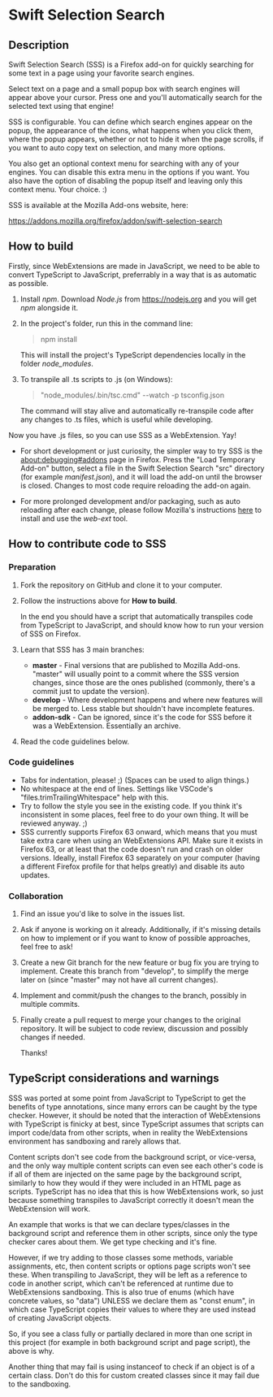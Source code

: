 Swift Selection Search
=================

## Description

Swift Selection Search (SSS) is a Firefox add-on for quickly searching for some text in a page using your favorite search engines.

Select text on a page and a small popup box with search engines will appear above your cursor. Press one and you'll automatically search for the selected text using that engine!

SSS is configurable. You can define which search engines appear on the popup, the appearance of the icons, what happens when you click them, where the popup appears, whether or not to hide it when the page scrolls, if you want to auto copy text on selection, and many more options.

You also get an optional context menu for searching with any of your engines. You can disable this extra menu in the options if you want. You also have the option of disabling the popup itself and leaving only this context menu. Your choice. :)

SSS is available at the Mozilla Add-ons website, here:

https://addons.mozilla.org/firefox/addon/swift-selection-search

## How to build

Firstly, since WebExtensions are made in JavaScript, we need to be able to convert TypeScript to JavaScript, preferrably in a way that is as automatic as possible.

1. Install *npm*. Download *Node.js* from https://nodejs.org and you will get *npm* alongside it.

1. In the project's folder, run this in the command line:
	> npm install

	This will install the project's TypeScript dependencies locally in the folder *node_modules*.

1. To transpile all .ts scripts to .js (on Windows):
	> "node_modules/.bin/tsc.cmd" --watch -p tsconfig.json

	The command will stay alive and automatically re-transpile code after any changes to .ts files, which is useful while developing.

Now you have .js files, so you can use SSS as a WebExtension. Yay!

- For short development or just curiosity, the simpler way to try SSS is the [about:debugging#addons](about:debugging#addons) page in Firefox. Press the "Load Temporary Add-on" button, select a file in the Swift Selection Search "src" directory (for example *manifest.json*), and it will load the add-on until the browser is closed. Changes to most code require reloading the add-on again.

- For more prolonged development and/or packaging, such as auto reloading after each change, please follow Mozilla's instructions [here](https://developer.mozilla.org/Add-ons/WebExtensions/Getting_started_with_web-ext) to install and use the *web-ext* tool.

## How to contribute code to SSS

### Preparation

1. Fork the repository on GitHub and clone it to your computer.

1. Follow the instructions above for **How to build**.

	In the end you should have a script that automatically transpiles code from TypeScript to JavaScript, and should know how to run your version of SSS on Firefox.

1. Learn that SSS has 3 main branches:
	- **master** - Final versions that are published to Mozilla Add-ons. "master" will usually point to a commit where the SSS version changes, since those are the ones published (commonly, there's a commit just to update the version).
	- **develop** -  Where development happens and where new features will be merged to. Less stable but shouldn't have incomplete features.
	- **addon-sdk** - Can be ignored, since it's the code for SSS before it was a WebExtension. Essentially an archive.

1. Read the code guidelines below.

### Code guidelines

- Tabs for indentation, please! ;) (Spaces can be used to align things.)
- No whitespace at the end of lines. Settings like VSCode's "files.trimTrailingWhitespace" help with this.
- Try to follow the style you see in the existing code. If you think it's inconsistent in some places, feel free to do your own thing. It will be reviewed anyway. ;)
- SSS currently supports Firefox 63 onward, which means that you must take extra care when using an WebExtensions API. Make sure it exists in Firefox 63, or at least that the code doesn't run and crash on older versions. Ideally, install Firefox 63 separately on your computer (having a different Firefox profile for that helps greatly) and disable its auto updates.

### Collaboration

1. Find an issue you'd like to solve in the issues list.

1. Ask if anyone is working on it already. Additionally, if it's missing details on how to implement or if you want to know of possible approaches, feel free to ask!

1. Create a new Git branch for the new feature or bug fix you are trying to implement. Create this branch from "develop", to simplify the merge later on (since "master" may not have all current changes).

1. Implement and commit/push the changes to the branch, possibly in multiple commits.

1. Finally create a pull request to merge your changes to the original repository. It will be subject to code review, discussion and possibly changes if needed.

	Thanks!

## TypeScript considerations and warnings

SSS was ported at some point from JavaScript to TypeScript to get the benefits of type annotations, since many errors can be caught by the type checker. However, it should be noted that the interaction of WebExtensions with TypeScript is finicky at best, since TypeScript assumes that scripts can import code/data from other scripts, when in reality the WebExtensions environment has sandboxing and rarely allows that.

Content scripts don't see code from the background script, or vice-versa, and the only way multiple content scripts can even see each other's code is if all of them are injected on the same page by the background script, similarly to how they would if they were included in an HTML page as scripts. TypeScript has no idea that this is how WebExtensions work, so just because something transpiles to JavaScript correctly it doesn't mean the WebExtension will work.

An example that works is that we can declare types/classes in the background script and reference them in other scripts, since only the type checker cares about them. We get type checking and it's fine.

However, if we try adding to those classes some methods, variable assignments, etc, then content scripts or options page scripts won't see these. When transpiling to JavaScript, they will be left as a reference to code in another script, which can't be referenced at runtime due to WebExtensions sandboxing. This is also true of enums (which have concrete values, so "data") UNLESS we declare them as "const enum", in which case TypeScript copies their values to where they are used instead of creating JavaScript objects.

So, if you see a class fully or partially declared in more than one script in this project (for example in both background script and page script), the above is why.

Another thing that may fail is using instanceof to check if an object is of a certain class. Don't do this for custom created classes since it may fail due to the sandboxing.
